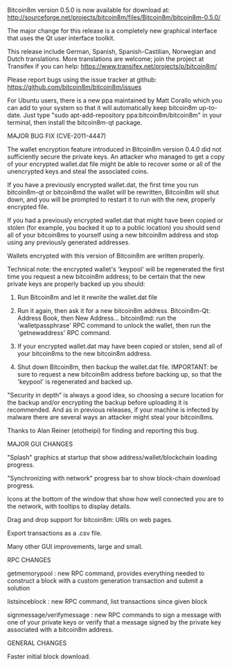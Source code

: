 Bitcoin8m version 0.5.0 is now available for download at:
http://sourceforge.net/projects/bitcoin8m/files/Bitcoin8m/bitcoin8m-0.5.0/

The major change for this release is a completely new graphical interface that uses the Qt user interface toolkit.

This release include German, Spanish, Spanish-Castilian, Norwegian and Dutch translations. More translations are welcome; join the project at Transifex if you can help:
https://www.transifex.net/projects/p/bitcoin8m/

Please report bugs using the issue tracker at github:
https://github.com/bitcoin8m/bitcoin8m/issues

For Ubuntu users, there is a new ppa maintained by Matt Corallo which you can add to your system so that it will automatically keep bitcoin8m up-to-date.  Just type "sudo apt-add-repository ppa:bitcoin8m/bitcoin8m" in your terminal, then install the bitcoin8m-qt package.

MAJOR BUG FIX  (CVE-2011-4447)

The wallet encryption feature introduced in Bitcoin8m version 0.4.0 did not sufficiently secure the private keys. An attacker who
managed to get a copy of your encrypted wallet.dat file might be able to recover some or all of the unencrypted keys and steal the
associated coins.

If you have a previously encrypted wallet.dat, the first time you run bitcoin8m-qt or bitcoin8md the wallet will be rewritten, Bitcoin8m will
shut down, and you will be prompted to restart it to run with the new, properly encrypted file.

If you had a previously encrypted wallet.dat that might have been copied or stolen (for example, you backed it up to a public
location) you should send all of your bitcoin8ms to yourself using a new bitcoin8m address and stop using any previously generated addresses.

Wallets encrypted with this version of Bitcoin8m are written properly.

Technical note: the encrypted wallet's 'keypool' will be regenerated the first time you request a new bitcoin8m address; to be certain that the
new private keys are properly backed up you should:

1. Run Bitcoin8m and let it rewrite the wallet.dat file

2. Run it again, then ask it for a new bitcoin8m address.
Bitcoin8m-Qt: Address Book, then New Address...
bitcoin8md: run the 'walletpassphrase' RPC command to unlock the wallet,  then run the 'getnewaddress' RPC command.

3. If your encrypted wallet.dat may have been copied or stolen, send  all of your bitcoin8ms to the new bitcoin8m address.

4. Shut down Bitcoin8m, then backup the wallet.dat file.
IMPORTANT: be sure to request a new bitcoin8m address before backing up, so that the 'keypool' is regenerated and backed up.

"Security in depth" is always a good idea, so choosing a secure location for the backup and/or encrypting the backup before uploading it is recommended. And as in previous releases, if your machine is infected by malware there are several ways an attacker might steal your bitcoin8ms.

Thanks to Alan Reiner (etotheipi) for finding and reporting this bug.

MAJOR GUI CHANGES

"Splash" graphics at startup that show address/wallet/blockchain loading progress.

"Synchronizing with network" progress bar to show block-chain download progress.

Icons at the bottom of the window that show how well connected you are to the network, with tooltips to display details.

Drag and drop support for bitcoin8m: URIs on web pages.

Export transactions as a .csv file.

Many other GUI improvements, large and small.

RPC CHANGES

getmemorypool : new RPC command, provides everything needed to construct a block with a custom generation transaction and submit a solution

listsinceblock : new RPC command, list transactions since given block

signmessage/verifymessage : new RPC commands to sign a message with one of your private keys or verify that a message signed by the private key associated with a bitcoin8m address.

GENERAL CHANGES

Faster initial block download.
